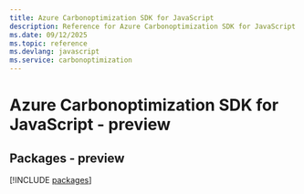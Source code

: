```yaml
---
title: Azure Carbonoptimization SDK for JavaScript
description: Reference for Azure Carbonoptimization SDK for JavaScript
ms.date: 09/12/2025
ms.topic: reference
ms.devlang: javascript
ms.service: carbonoptimization
---
```

# Azure Carbonoptimization SDK for JavaScript - preview
## Packages - preview
[!INCLUDE [packages](carbonoptimization-index.md)]